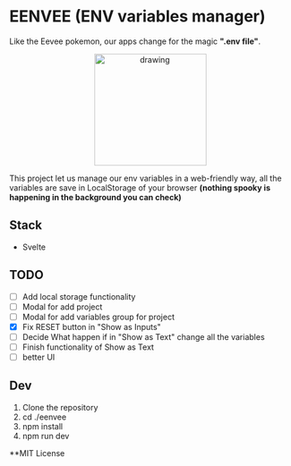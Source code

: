 # EENVEE (ENV variables manager)
Like the Eevee pokemon, our apps change for the magic __".env file"__.  
<p align="center">
    <img src="https://static.wikia.nocookie.net/espokemon/images/f/f2/Eevee.png/revision/latest?cb=20150621181400" alt="drawing" width="200"/>    
</p>
  
This project let us manage our env variables in a web-friendly way, all the variables are save in LocalStorage of your browser __(nothing spooky is happening in the background you can check)__

## Stack
* Svelte

## TODO
* [ ] Add local storage functionality
* [ ] Modal for add project
* [ ] Modal for add variables group for project
* [X] Fix RESET button in "Show as Inputs"
* [ ] Decide What happen if in "Show as Text" change all the variables
* [ ] Finish functionality of Show as Text
* [ ] better UI

## Dev
1. Clone the repository
1. cd ./eenvee
1. npm install
1. npm run dev


**MIT License